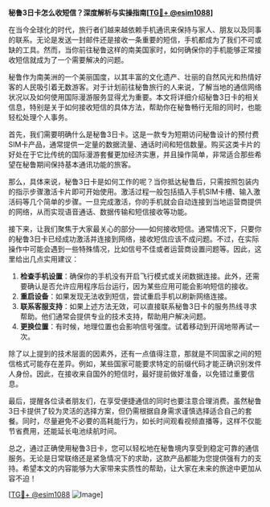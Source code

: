 **秘鲁3日卡怎么收短信？深度解析与实操指南[[TG💪+ @esim1088](https://t.me/s/esim1088)]**

在当今全球化的时代，旅行者们越来越依赖手机通讯来保持与家人、朋友以及同事的联系。无论是发送一封邮件还是接收一条重要的短信，手机都成为了我们不可或缺的工具。然而，当你前往秘鲁这样的南美国家时，如何确保你的手机能够正常接收短信就成为了一个需要解决的问题。

秘鲁作为南美洲的一个美丽国度，以其丰富的文化遗产、壮丽的自然风光和热情好客的人民吸引着无数游客。对于计划前往秘鲁旅行的人来说，了解当地的通信网络状况以及如何使用国际漫游服务显得尤为重要。本文将详细介绍秘鲁3日卡的相关信息，特别是关于如何接收短信的具体方法，帮助你在秘鲁畅行无阻的同时，也能轻松处理个人事务。

首先，我们需要明确什么是秘鲁3日卡。这是一款专为短期访问秘鲁设计的预付费SIM卡产品，通常提供一定量的数据流量、通话时间和短信数量。购买这类卡片的好处在于它比传统的国际漫游套餐更加经济实惠，并且操作简单，非常适合那些希望在秘鲁期间保持基本通讯功能的旅客。

那么，具体来说，秘鲁3日卡是如何工作的呢？当你抵达秘鲁后，只需按照包装内的指示步骤激活卡片即可开始使用。激活过程一般包括插入手机SIM卡槽、输入激活码等几个简单的步骤。一旦完成激活，你的手机就会自动连接到当地运营商提供的网络，从而实现语音通话、数据传输和短信接收等功能。

接下来，让我们聚焦于大家最关心的部分——如何接收短信。通常情况下，只要你的秘鲁3日卡已经成功激活并连接到网络，接收短信应该不成问题。不过，在实际操作中可能会遇到一些特殊情况，比如信号不佳或者运营商设置问题等。因此，这里给出几点实用建议：

1. **检查手机设置**：确保你的手机没有开启飞行模式或关闭数据连接。此外，还需要确认是否允许应用程序后台运行，因为某些应用可能会影响短信的接收。
2. **重启设备**：如果发现无法收到短信，尝试重启手机以刷新网络连接。
3. **联系客服支持**：如果上述方法无效，可以直接联系秘鲁3日卡的服务热线寻求帮助。他们通常会提供专业的技术支持，帮助用户解决问题。
4. **更换位置**：有时候，地理位置也会影响信号强度。试着移动到开阔地带再试一次。

除了以上提到的技术层面的因素外，还有一点值得注意，那就是不同国家之间的短信格式可能存在差异。例如，某些国家可能要求特定的前缀代码才能正确识别发件人身份。因此，在接收来自国外的短信时，最好提前做好准备，以免错过重要信息。

最后，提醒各位读者朋友们，在享受便捷通信的同时也要注意合理消费。虽然秘鲁3日卡提供了较为灵活的选择方案，但仍需根据自身需求谨慎选择适合自己的套餐。同时，尽量避免不必要的高耗能行为，如长时间观看视频直播等，这样不仅能节省费用，还能延长电池续航时间。

总之，通过正确使用秘鲁3日卡，您可以轻松地在秘鲁境内享受到稳定可靠的通信服务。无论是日常联络还是紧急情况下的求助，这款产品都能为您提供强有力的支持。希望本文的内容能够为大家带来实质性的帮助，让大家在未来的旅途中更加从容不迫！

[[TG💪+ @esim1088](https://t.me/s/esim1088) ![Image](https://i.postimg.cc/4NQfJmqS/Snipaste-2025-05-13-00-14-12.png)]